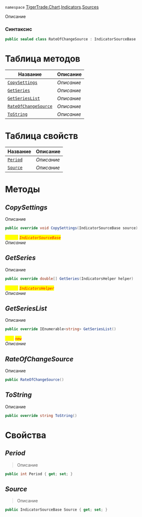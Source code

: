 
`namespace` [TigerTrade.Chart](../../../TigerTrade.Chart.md).[Indicators](../../../TigerTrade.Chart/Indicators.md).[Sources](../../../TigerTrade.Chart/Indicators/Sources.md)


Описание

### Синтаксис
```csharp
public sealed class RateOfChangeSource : IndicatorSourceBase
```


# Таблица методов
| Название | Описание |
| --- | --- |
| [`CopySettings`](./RateOfChangeSource.cs/Методы/CopySettings.md) | *Описание* |
| [`GetSeries`](./RateOfChangeSource.cs/Методы/GetSeries.md) | *Описание* |
| [`GetSeriesList`](./RateOfChangeSource.cs/Методы/GetSeriesList.md) | *Описание* |
| [`RateOfChangeSource`](./RateOfChangeSource.cs/Методы/RateOfChangeSource.md) | *Описание* |
| [`ToString`](./RateOfChangeSource.cs/Методы/ToString.md) | *Описание* |

# Таблица свойств
| Название | Описание |
| --- | --- |
| [`Period`](./RateOfChangeSource.cs/Свойства/Period.md) | *Описание* |
| [`Source`](./RateOfChangeSource.cs/Свойства/Source.md) | *Описание* |





# Методы

## *CopySettings*
Описание

```csharp
public override void CopySettings(IndicatorSourceBase source)
```

<mark style="color:yellow;">`source`</mark> <mark style="color:red;">*`IndicatorSourceBase`*</mark>  
 *Описание*  



## *GetSeries*
Описание

```csharp
public override double[] GetSeries(IndicatorsHelper helper)
```
<mark style="color:yellow;">`helper`</mark> <mark style="color:red;">*`IndicatorsHelper`*</mark>  
 *Описание*  



## *GetSeriesList*
Описание

```csharp
public override IEnumerable<string> GetSeriesList()
```
<mark style="color:yellow;">`List`</mark> <mark style="color:red;">*`new`*</mark>  
 *Описание*  



## *RateOfChangeSource*
Описание

```csharp
public RateOfChangeSource()
```


## *ToString*
Описание

```csharp
public override string ToString()
```

# Свойства

## *Period*
> Описание

```csharp
public int Period { get; set; }
```

## *Source*
> Описание

```csharp
public IndicatorSourceBase Source { get; set; }
```

